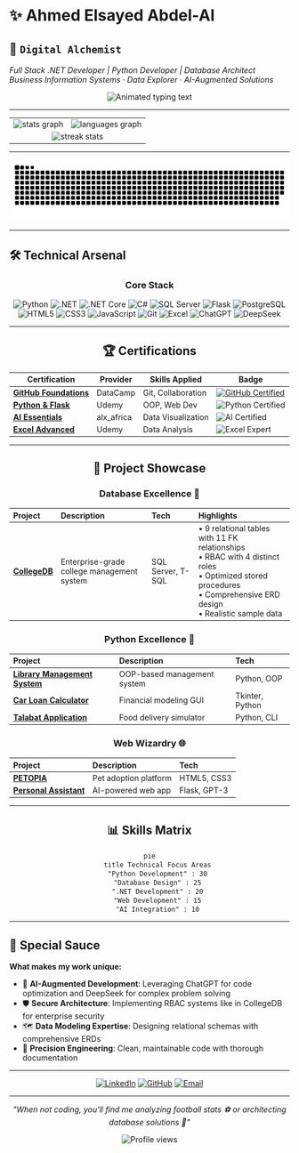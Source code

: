 
# ✨ Ahmed Elsayed Abdel-Al

## 🧪 `Digital Alchemist` 
*Full Stack .NET Developer | Python Developer | Database Architect*  
*Business Information Systems · Data Explorer · AI-Augmented Solutions*

<p align="center">
  <img src="https://readme-typing-svg.demolab.com?font=Fira+Code&size=22&duration=2800&pause=1000&color=5D8AA8&center=true&width=500&lines=Turning+Data+Into+Decisions;Crafting+Elegant+Solutions;Unlocking+Potential+With+Code" alt="Animated typing text" />
</p>

---

<table align="center" border="0">
  <tr>
    <td>
      <img src="https://github-readme-stats.vercel.app/api?username=AhmedTyson&hide_title=false&hide_rank=false&show_icons=true&include_all_commits=true&count_private=true&disable_animations=false&theme=dracula&locale=en&hide_border=true&cache=none" height="150" alt="stats graph" />
    </td>
    <td>
      <img src="https://github-readme-stats.vercel.app/api/top-langs?username=AhmedTyson&locale=en&hide_title=false&layout=compact&card_width=320&langs_count=5&theme=dracula&hide_border=true&cache=none" height="150" alt="languages graph" />
    </td>
  </tr>
  <tr>
    <td colspan="2" align="center">
      <img src="https://github-readme-streak-stats.herokuapp.com/?user=AhmedTyson&theme=dracula&hide_border=true&date_format=M%20j%5B%2C%20Y%5D" alt="streak stats" />
    </td>
  </tr>
</table>

---

<picture>
  <source media="(prefers-color-scheme: dark)" srcset="https://raw.githubusercontent.com/AhmedTyson/AhmedTyson/output/github-snake-dark.svg" />
  <source media="(prefers-color-scheme: light)" srcset="https://raw.githubusercontent.com/AhmedTyson/AhmedTyson/output/github-snake.svg" />
  <img alt="github-snake" src="https://raw.githubusercontent.com/AhmedTyson/AhmedTyson/output/github-snake.svg" />
</picture>

---

## 🛠️ Technical Arsenal

<div align="center">

### **Core Stack**

<p align="center">
  <img src="https://cdn.jsdelivr.net/gh/devicons/devicon/icons/python/python-original.svg" height="40" alt="Python" title="Python"/>
  <img src="https://cdn.jsdelivr.net/gh/devicons/devicon/icons/dot-net/dot-net-original.svg" height="40" alt=".NET" title=".NET"/>
  <img src="https://cdn.jsdelivr.net/gh/devicons/devicon/icons/dotnetcore/dotnetcore-original.svg" height="40" alt=".NET Core" title=".NET Core"/>
  <img src="https://cdn.jsdelivr.net/gh/devicons/devicon/icons/csharp/csharp-original.svg" height="40" alt="C#" title="C#"/>
  <img src="https://cdn.jsdelivr.net/gh/devicons/devicon/icons/microsoftsqlserver/microsoftsqlserver-plain.svg" height="40" alt="SQL Server" title="SQL Server"/>
  <img src="https://cdn.jsdelivr.net/gh/devicons/devicon/icons/flask/flask-original.svg" height="40" alt="Flask" title="Flask"/>
  <img src="https://cdn.jsdelivr.net/gh/devicons/devicon/icons/postgresql/postgresql-original.svg" height="40" alt="PostgreSQL" title="PostgreSQL"/>
  <img src="https://cdn.jsdelivr.net/gh/devicons/devicon/icons/html5/html5-original.svg" height="40" alt="HTML5" title="HTML5"/>
  <img src="https://cdn.jsdelivr.net/gh/devicons/devicon/icons/css3/css3-original.svg" height="40" alt="CSS3" title="CSS3"/>
  <img src="https://cdn.jsdelivr.net/gh/devicons/devicon/icons/javascript/javascript-original.svg" height="40" alt="JavaScript" title="JavaScript"/>
  <img src="https://cdn.jsdelivr.net/gh/devicons/devicon/icons/git/git-original.svg" height="40" alt="Git" title="Git"/>
  <img src="https://img.icons8.com/?size=100&id=117561&format=png&color=000000" height="40" alt="Excel" title="Excel"/>
  <img src="https://cdn.jsdelivr.net/gh/simple-icons/simple-icons/icons/openai.svg" height="40" alt="ChatGPT" title="ChatGPT"/>
  <img src="https://img.icons8.com/?size=100&id=YWOidjGxCpFW&format=png&color=000000" height="40" alt="DeepSeek" title="DeepSeek"/>
</p>

---

## 🏆 Certifications

<div align="center">

| Certification                                                                                                                           | Provider   | Skills Applied     | Badge                                                                                                                                                                                                                                              |
| --------------------------------------------------------------------------------------------------------------------------------------- | ---------- | ------------------ | -------------------------------------------------------------------------------------------------------------------------------------------------------------------------------------------------------------------------------------------------- |
| **[GitHub Foundations](https://www.datacamp.com/completed/statement-of-accomplishment/track/f1d16eb46190782bc484d441ab62c26be5a3b7b4)** | DataCamp   | Git, Collaboration | [![GitHub Certified](https://img.shields.io/badge/DataCamp-GitHub_Foundations-01A4D2?style=flat-square&logo=datacamp&logoWidth=15)](https://www.datacamp.com/completed/statement-of-accomplishment/track/f1d16eb46190782bc484d441ab62c26be5a3b7b4) |
| **[Python & Flask](https://www.ude.my/UC-853a36da-af1c-4bff-a5f6-4bc4b66a90e5)**                                                        | Udemy      | OOP, Web Dev       | ![Python Certified](https://img.shields.io/badge/Python-Advanced-3776AB?logo=python)                                                                                                                                                               |
| **[AI Essentials](https://intranet.alxswe.com/certificates/NFzyxYreET)**                                                                | alx_africa | Data Visualization | ![AI Certified](https://img.shields.io/badge/AI-Fundamentals-FF6F00?logo=ai)                                                                                                                                                                       |
| **[Excel Advanced](https://ude.my/UC-eac85e19-e391-4906-9404-8439b955c85d)**                                                            | Udemy      | Data Analysis      | ![Excel Expert](https://img.shields.io/badge/Excel-Expert-217346?logo=microsoft-excel)                                                                                                                                                             |

</div>

---

## 🚀 Project Showcase

### **Database Excellence** 💾

| Project | Description | Tech | Highlights |
| :-- | :-- | :-- | :-- |
| **[CollegeDB](https://github.com/AhmedTyson/CollegeDB)** | Enterprise-grade college management system | SQL Server, T-SQL | • 9 relational tables with 11 FK relationships<br>• RBAC with 4 distinct roles<br>• Optimized stored procedures<br>• Comprehensive ERD design<br>• Realistic sample data |

### **Python Excellence** 🐍

| Project | Description | Tech |
| :-- | :-- | :-- |
| **[Library Management System](https://github.com/AhmedTyson/college-project-assignment-1/tree/main/Library%20Management%20System)** | OOP-based management system | Python, OOP |
| **[Car Loan Calculator](https://github.com/AhmedTyson/college-project-assignment-1/tree/main/Car%20Loan%20Calculator%20Application)** | Financial modeling GUI | Tkinter, Python |
| **[Talabat Application](https://github.com/AhmedTyson/College-team-assignment-1)** | Food delivery simulator | Python, CLI |

### **Web Wizardry** 🌐

| Project | Description | Tech |
| :-- | :-- | :-- |
| **[PETOPIA](https://github.com/AhmedTyson/PETOBIA-student-activity-team-project)** | Pet adoption platform | HTML5, CSS3 |
| **[Personal Assistant](https://github.com/AhmedTyson/Personal-Assistance-ItI---Python-)** | AI-powered web app | Flask, GPT-3 |

---

## 📊 Skills Matrix

<div align="center">

```mermaid
pie
    title Technical Focus Areas
    "Python Development" : 30
    "Database Design" : 25
    ".NET Development" : 20
    "Web Development" : 15
    "AI Integration" : 10
```

</div>

---
<div align="left">

## 🌟 Special Sauce

**What makes my work unique:**

- 🧠 **AI-Augmented Development**: Leveraging ChatGPT for code optimization and DeepSeek for complex problem solving
- 🛡️ **Secure Architecture**: Implementing RBAC systems like in CollegeDB for enterprise security
- 🗺️ **Data Modeling Expertise**: Designing relational schemas with comprehensive ERDs
- 🎯 **Precision Engineering**: Clean, maintainable code with thorough documentation
</div>

---

<div align="center">

[![LinkedIn](https://img.shields.io/badge/LinkedIn-Connect-0A66C2?style=for-the-badge&logo=linkedin)](https://www.linkedin.com/in/ahmed-elsayed-8b9bba28a/)
[![GitHub](https://img.shields.io/badge/GitHub-Explore-181717?style=for-the-badge&logo=github)](https://github.com/AhmedTyson)
[![Email](https://img.shields.io/badge/Email-Contact-EA4335?style=for-the-badge&logo=gmail)](mailto:ahmedmessi2580@gmail.com)

</div>

---

<p align="center"> 
  <em>"When not coding, you'll find me analyzing football stats ⚽ or architecting database solutions 💾"
  </em> 
</p>
<div align="center"> 
  <img src="https://komarev.com/ghpvc/?username=AhmedTyson&color=blueviolet&style=flat" alt="Profile views" /> 
</div>

